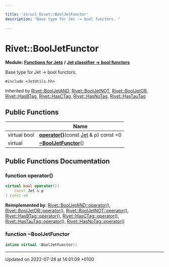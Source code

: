 ```yaml
---

title: 'struct Rivet::BoolJetFunctor'
description: "Base type for Jet -> bool functors. "

---
```


# Rivet::BoolJetFunctor

**Module:** **[Functions for Jets](http://example.org/modules/group__jetutils/)** **/** **[Jet classifier -> bool functors](http://example.org/modules/group__jetutils__j2bool/)**



Base type for Jet -> bool functors. 


`#include <JetUtils.hh>`

Inherited by [Rivet::BoolJetAND](http://example.org/classes/structrivet_1_1booljetand/), [Rivet::BoolJetNOT](http://example.org/classes/structrivet_1_1booljetnot/), [Rivet::BoolJetOR](http://example.org/classes/structrivet_1_1booljetor/), [Rivet::HasBTag](http://example.org/classes/structrivet_1_1hasbtag/), [Rivet::HasCTag](http://example.org/classes/structrivet_1_1hasctag/), [Rivet::HasNoTag](http://example.org/classes/structrivet_1_1hasnotag/), [Rivet::HasTauTag](http://example.org/classes/structrivet_1_1hastautag/)

## Public Functions

|                | Name           |
| -------------- | -------------- |
| virtual bool | **[operator()](http://example.org/classes/structrivet_1_1booljetfunctor/#function-operator())**(const <a href="http://example.org/classes/classrivet_1_1jet/">Jet</a> & p) const =0 |
| virtual | **[~BoolJetFunctor](http://example.org/classes/structrivet_1_1booljetfunctor/#function-~booljetfunctor)**() |

## Public Functions Documentation

### function operator()

```cpp
virtual bool operator()(
    const Jet & p
) const =0
```


**Reimplemented by**: [Rivet::BoolJetAND::operator()](http://example.org/classes/structrivet_1_1booljetand/#function-operator()), [Rivet::BoolJetOR::operator()](http://example.org/classes/structrivet_1_1booljetor/#function-operator()), [Rivet::BoolJetNOT::operator()](http://example.org/classes/structrivet_1_1booljetnot/#function-operator()), [Rivet::HasBTag::operator()](http://example.org/classes/structrivet_1_1hasbtag/#function-operator()), [Rivet::HasCTag::operator()](http://example.org/classes/structrivet_1_1hasctag/#function-operator()), [Rivet::HasTauTag::operator()](http://example.org/classes/structrivet_1_1hastautag/#function-operator()), [Rivet::HasNoTag::operator()](http://example.org/classes/structrivet_1_1hasnotag/#function-operator())


### function ~BoolJetFunctor

```cpp
inline virtual ~BoolJetFunctor()
```


-------------------------------

Updated on 2022-07-28 at 14:01:09 +0100
